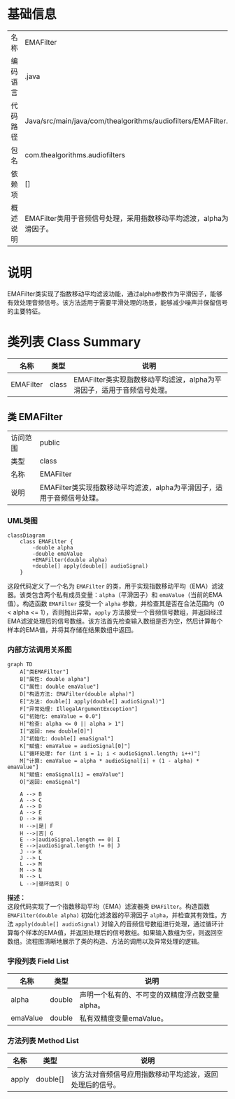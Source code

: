 # 基础信息

|      |      |
|------|------|
| 名称 | EMAFilter |
| 编码语言 | .java |
| 代码路径 | Java/src/main/java/com/thealgorithms/audiofilters/EMAFilter.java |
| 包名 | com.thealgorithms.audiofilters |
| 依赖项 | [] |
| 概述说明 | EMAFilter类用于音频信号处理，采用指数移动平均滤波，alpha为平滑因子。 |

# 说明

EMAFilter类实现了指数移动平均滤波功能，通过alpha参数作为平滑因子，能够有效处理音频信号。该方法适用于需要平滑处理的场景，能够减少噪声并保留信号的主要特征。

# 类列表 Class Summary

| 名称   | 类型  | 说明 |
|-------|------|-------------|
| EMAFilter | class | EMAFilter类实现指数移动平均滤波，alpha为平滑因子，适用于音频信号处理。 |



## 类 EMAFilter

|      |      |
|------|------|
| 访问范围 | public |
| 类型 | class |
| 名称 | EMAFilter |
| 说明 | EMAFilter类实现指数移动平均滤波，alpha为平滑因子，适用于音频信号处理。 |


### UML类图

```mermaid
classDiagram
    class EMAFilter {
        -double alpha
        -double emaValue
        +EMAFilter(double alpha)
        +double[] apply(double[] audioSignal)
    }
```

这段代码定义了一个名为 `EMAFilter` 的类，用于实现指数移动平均（EMA）滤波器。该类包含两个私有成员变量：`alpha`（平滑因子）和 `emaValue`（当前的EMA值）。构造函数 `EMAFilter` 接受一个 `alpha` 参数，并检查其是否在合法范围内（0 < alpha <= 1），否则抛出异常。`apply` 方法接受一个音频信号数组，并返回经过EMA滤波处理后的信号数组。该方法首先检查输入数组是否为空，然后计算每个样本的EMA值，并将其存储在结果数组中返回。


### 内部方法调用关系图

```mermaid
graph TD
    A["类EMAFilter"]
    B["属性: double alpha"]
    C["属性: double emaValue"]
    D["构造方法: EMAFilter(double alpha)"]
    E["方法: double[] apply(double[] audioSignal)"]
    F["异常处理: IllegalArgumentException"]
    G["初始化: emaValue = 0.0"]
    H["检查: alpha <= 0 || alpha > 1"]
    I["返回: new double[0]"]
    J["初始化: double[] emaSignal"]
    K["赋值: emaValue = audioSignal[0]"]
    L["循环处理: for (int i = 1; i < audioSignal.length; i++)"]
    M["计算: emaValue = alpha * audioSignal[i] + (1 - alpha) * emaValue"]
    N["赋值: emaSignal[i] = emaValue"]
    O["返回: emaSignal"]

    A --> B
    A --> C
    A --> D
    A --> E
    D --> H
    H -->|是| F
    H -->|否| G
    E -->|audioSignal.length == 0| I
    E -->|audioSignal.length != 0| J
    J --> K
    J --> L
    L --> M
    M --> N
    N --> L
    L -->|循环结束| O
```

**描述：**  
这段代码实现了一个指数移动平均（EMA）滤波器类 `EMAFilter`。构造函数 `EMAFilter(double alpha)` 初始化滤波器的平滑因子 `alpha`，并检查其有效性。方法 `apply(double[] audioSignal)` 对输入的音频信号数组进行处理，通过循环计算每个样本的EMA值，并返回处理后的信号数组。如果输入数组为空，则返回空数组。流程图清晰地展示了类的构造、方法的调用以及异常处理的逻辑。

### 字段列表 Field List

| 名称  | 类型  | 说明 |
|-------|-------|------|
| alpha | double | 声明一个私有的、不可变的双精度浮点数变量alpha。 |
| emaValue | double | 私有双精度变量emaValue。 |

### 方法列表 Method List

| 名称  | 类型  | 说明 |
|-------|-------|------|
| apply | double[] | 该方法对音频信号应用指数移动平均滤波，返回处理后的信号。 |




